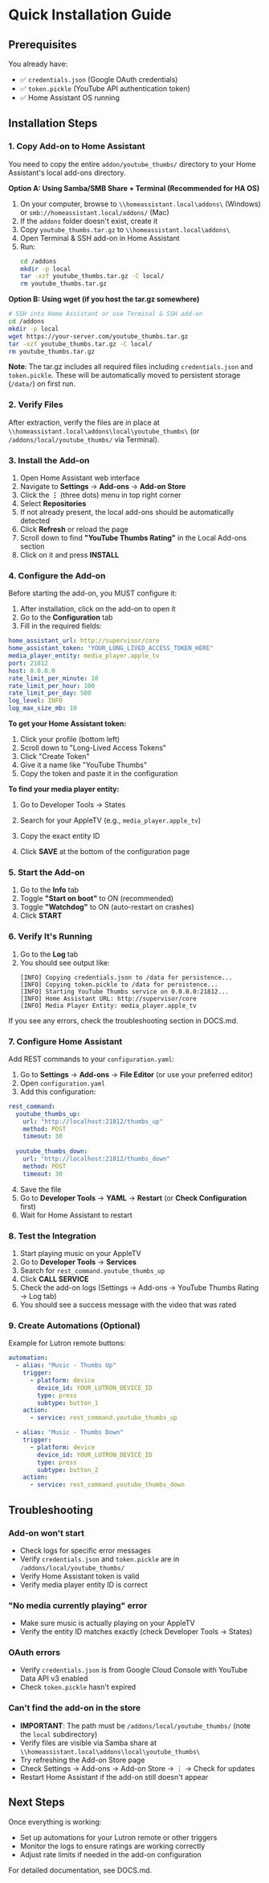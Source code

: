 # Quick Installation Guide

## Prerequisites

You already have:
- ✅ `credentials.json` (Google OAuth credentials)
- ✅ `token.pickle` (YouTube API authentication token)
- ✅ Home Assistant OS running

## Installation Steps

### 1. Copy Add-on to Home Assistant

You need to copy the entire `addon/youtube_thumbs/` directory to your Home Assistant's local add-ons directory.

**Option A: Using Samba/SMB Share + Terminal (Recommended for HA OS)**
1. On your computer, browse to `\\homeassistant.local\addons\` (Windows) or `smb://homeassistant.local/addons/` (Mac)
2. If the `addons` folder doesn't exist, create it
3. Copy `youtube_thumbs.tar.gz` to `\\homeassistant.local\addons\`
4. Open Terminal & SSH add-on in Home Assistant
5. Run:
   ```bash
   cd /addons
   mkdir -p local
   tar -xzf youtube_thumbs.tar.gz -C local/
   rm youtube_thumbs.tar.gz
   ```

**Option B: Using wget (if you host the tar.gz somewhere)**
```bash
# SSH into Home Assistant or use Terminal & SSH add-on
cd /addons
mkdir -p local
wget https://your-server.com/youtube_thumbs.tar.gz
tar -xzf youtube_thumbs.tar.gz -C local/
rm youtube_thumbs.tar.gz
```

**Note**: The tar.gz includes all required files including `credentials.json` and `token.pickle`. These will be automatically moved to persistent storage (`/data/`) on first run.

### 2. Verify Files

After extraction, verify the files are in place at `\\homeassistant.local\addons\local\youtube_thumbs\` (or `/addons/local/youtube_thumbs/` via Terminal).

### 3. Install the Add-on

1. Open Home Assistant web interface
2. Navigate to **Settings** → **Add-ons** → **Add-on Store**
3. Click the **⋮** (three dots) menu in top right corner
4. Select **Repositories**
5. If not already present, the local add-ons should be automatically detected
6. Click **Refresh** or reload the page
7. Scroll down to find **"YouTube Thumbs Rating"** in the Local Add-ons section
8. Click on it and press **INSTALL**

### 4. Configure the Add-on

Before starting the add-on, you MUST configure it:

1. After installation, click on the add-on to open it
2. Go to the **Configuration** tab
3. Fill in the required fields:

```yaml
home_assistant_url: http://supervisor/core
home_assistant_token: "YOUR_LONG_LIVED_ACCESS_TOKEN_HERE"
media_player_entity: media_player.apple_tv
port: 21812
host: 0.0.0.0
rate_limit_per_minute: 10
rate_limit_per_hour: 100
rate_limit_per_day: 500
log_level: INFO
log_max_size_mb: 10
```

**To get your Home Assistant token:**
1. Click your profile (bottom left)
2. Scroll down to "Long-Lived Access Tokens"
3. Click "Create Token"
4. Give it a name like "YouTube Thumbs"
5. Copy the token and paste it in the configuration

**To find your media player entity:**
1. Go to Developer Tools → States
2. Search for your AppleTV (e.g., `media_player.apple_tv`)
3. Copy the exact entity ID

4. Click **SAVE** at the bottom of the configuration page

### 5. Start the Add-on

1. Go to the **Info** tab
2. Toggle **"Start on boot"** to ON (recommended)
3. Toggle **"Watchdog"** to ON (auto-restart on crashes)
4. Click **START**

### 6. Verify It's Running

1. Go to the **Log** tab
2. You should see output like:
   ```
   [INFO] Copying credentials.json to /data for persistence...
   [INFO] Copying token.pickle to /data for persistence...
   [INFO] Starting YouTube Thumbs service on 0.0.0.0:21812...
   [INFO] Home Assistant URL: http://supervisor/core
   [INFO] Media Player Entity: media_player.apple_tv
   ```

If you see any errors, check the troubleshooting section in DOCS.md.

### 7. Configure Home Assistant

Add REST commands to your `configuration.yaml`:

1. Go to **Settings** → **Add-ons** → **File Editor** (or use your preferred editor)
2. Open `configuration.yaml`
3. Add this configuration:

```yaml
rest_command:
  youtube_thumbs_up:
    url: "http://localhost:21812/thumbs_up"
    method: POST
    timeout: 30
    
  youtube_thumbs_down:
    url: "http://localhost:21812/thumbs_down"
    method: POST
    timeout: 30
```

4. Save the file
5. Go to **Developer Tools** → **YAML** → **Restart** (or **Check Configuration** first)
6. Wait for Home Assistant to restart

### 8. Test the Integration

1. Start playing music on your AppleTV
2. Go to **Developer Tools** → **Services**
3. Search for `rest_command.youtube_thumbs_up`
4. Click **CALL SERVICE**
5. Check the add-on logs (Settings → Add-ons → YouTube Thumbs Rating → Log tab)
6. You should see a success message with the video that was rated

### 9. Create Automations (Optional)

Example for Lutron remote buttons:

```yaml
automation:
  - alias: "Music - Thumbs Up"
    trigger:
      - platform: device
        device_id: YOUR_LUTRON_DEVICE_ID
        type: press
        subtype: button_1
    action:
      - service: rest_command.youtube_thumbs_up

  - alias: "Music - Thumbs Down"
    trigger:
      - platform: device
        device_id: YOUR_LUTRON_DEVICE_ID
        type: press
        subtype: button_2
    action:
      - service: rest_command.youtube_thumbs_down
```

## Troubleshooting

### Add-on won't start
- Check logs for specific error messages
- Verify `credentials.json` and `token.pickle` are in `/addons/local/youtube_thumbs/`
- Verify Home Assistant token is valid
- Verify media player entity ID is correct

### "No media currently playing" error
- Make sure music is actually playing on your AppleTV
- Verify the entity ID matches exactly (check Developer Tools → States)

### OAuth errors
- Verify `credentials.json` is from Google Cloud Console with YouTube Data API v3 enabled
- Check `token.pickle` hasn't expired

### Can't find the add-on in the store
- **IMPORTANT**: The path must be `/addons/local/youtube_thumbs/` (note the `local` subdirectory)
- Verify files are visible via Samba share at `\\homeassistant.local\addons\local\youtube_thumbs\`
- Try refreshing the Add-on Store page
- Check Settings → Add-ons → Add-on Store → ⋮ → Check for updates
- Restart Home Assistant if the add-on still doesn't appear

## Next Steps

Once everything is working:
- Set up automations for your Lutron remote or other triggers
- Monitor the logs to ensure ratings are working correctly
- Adjust rate limits if needed in the add-on configuration

For detailed documentation, see DOCS.md.
